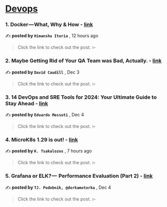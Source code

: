 
<h1><a href=https://medium.com/tag/devops/recommended target="_blank" rel="noopener noreferrer">Devops</a></h1>
<h3>1. Docker — What, Why & How - <a href=https://medium.com/@itoriahimanshu/docker-what-why-how-11f87a7eac29?source=tag_recommended_feed---------0-84----------devops----------d9f92f40_be05_43a5_a220_5b2bc306631c------- target="_blank" rel="noopener noreferrer">link</a></h3>

✍️ **posted by `Himanshu Itoria`** <date> , 12 hours ago</date>

<blockquote>Click the link to check out the post. ⌲</blockquote>

<h3>2. Maybe Getting Rid of Your QA Team was Bad, Actually. - <a href=https://medium.com/@davidkcaudill/maybe-getting-rid-of-your-qa-team-was-bad-actually-52c408bd048b?source=tag_recommended_feed---------1-107----------devops----------d9f92f40_be05_43a5_a220_5b2bc306631c------- target="_blank" rel="noopener noreferrer">link</a></h3>

✍️ **posted by `David Caudill`** <date> , Dec 3</date>

<blockquote>Click the link to check out the post. ⌲</blockquote>

<h3>3. 14 DevOps and SRE Tools for 2024: Your Ultimate Guide to Stay Ahead - <a href=https://medium.com/statuspal/14-devops-and-sre-tools-for-2024-your-ultimate-guide-to-stay-ahead-f77bbf4b0eb8?source=tag_recommended_feed---------2-85----------devops----------d9f92f40_be05_43a5_a220_5b2bc306631c------- target="_blank" rel="noopener noreferrer">link</a></h3>

✍️ **posted by `Eduardo Messuti`** <date> , Dec 4</date>

<blockquote>Click the link to check out the post. ⌲</blockquote>

<h3>4. MicroK8s 1.29 is out! - <a href=https://medium.com/itnext/microk8s-1-29-is-out-21e21a983ee2?source=tag_recommended_feed---------3-84----------devops----------d9f92f40_be05_43a5_a220_5b2bc306631c------- target="_blank" rel="noopener noreferrer">link</a></h3>

✍️ **posted by `K. Tsakalozos`** <date> , 7 hours ago</date>

<blockquote>Click the link to check out the post. ⌲</blockquote>

<h3>5. Grafana or ELK? —  Performance Evaluation (Part 2) - <a href=https://medium.com/gitconnected/grafana-or-elk-performance-evaluation-part-2-65c8ace147ae?source=tag_recommended_feed---------4-107----------devops----------d9f92f40_be05_43a5_a220_5b2bc306631c------- target="_blank" rel="noopener noreferrer">link</a></h3>

✍️ **posted by `TJ. Podobnik, @dorkamotorka`** <date> , Dec 4</date>

<blockquote>Click the link to check out the post. ⌲</blockquote>

